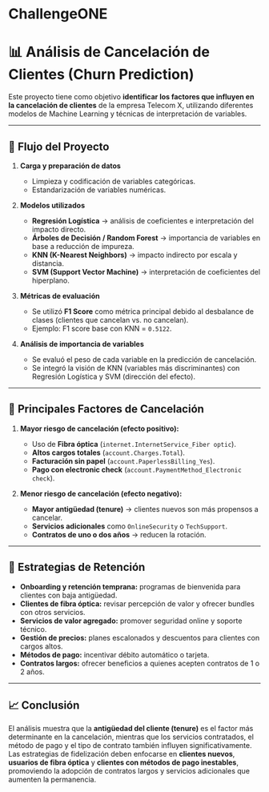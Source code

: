 # ChallengeONE
# 📊 Análisis de Cancelación de Clientes (Churn Prediction)

Este proyecto tiene como objetivo **identificar los factores que influyen en la cancelación de clientes** de la empresa Telecom X, utilizando diferentes modelos de Machine Learning y técnicas de interpretación de variables.  

---

## 🚀 Flujo del Proyecto

1. **Carga y preparación de datos**  
   - Limpieza y codificación de variables categóricas.  
   - Estandarización de variables numéricas.  

2. **Modelos utilizados**  
   - **Regresión Logística** → análisis de coeficientes e interpretación del impacto directo.  
   - **Árboles de Decisión / Random Forest** → importancia de variables en base a reducción de impureza.  
   - **KNN (K-Nearest Neighbors)** → impacto indirecto por escala y distancia.  
   - **SVM (Support Vector Machine)** → interpretación de coeficientes del hiperplano.  

3. **Métricas de evaluación**  
   - Se utilizó **F1 Score** como métrica principal debido al desbalance de clases (clientes que cancelan vs. no cancelan).  
   - Ejemplo: F1 score base con KNN = `0.5122`.  

4. **Análisis de importancia de variables**  
   - Se evaluó el peso de cada variable en la predicción de cancelación.  
   - Se integró la visión de KNN (variables más discriminantes) con Regresión Logística y SVM (dirección del efecto).  

---

## 🔑 Principales Factores de Cancelación

1. **Mayor riesgo de cancelación (efecto positivo):**
   - Uso de **Fibra óptica** (`internet.InternetService_Fiber optic`).  
   - **Altos cargos totales** (`account.Charges.Total`).  
   - **Facturación sin papel** (`account.PaperlessBilling_Yes`).  
   - **Pago con electronic check** (`account.PaymentMethod_Electronic check`).  

2. **Menor riesgo de cancelación (efecto negativo):**
   - **Mayor antigüedad (tenure)** → clientes nuevos son más propensos a cancelar.  
   - **Servicios adicionales** como `OnlineSecurity` o `TechSupport`.  
   - **Contratos de uno o dos años** → reducen la rotación.  

---

## 🎯 Estrategias de Retención

- **Onboarding y retención temprana:** programas de bienvenida para clientes con baja antigüedad.  
- **Clientes de fibra óptica:** revisar percepción de valor y ofrecer bundles con otros servicios.  
- **Servicios de valor agregado:** promover seguridad online y soporte técnico.  
- **Gestión de precios:** planes escalonados y descuentos para clientes con cargos altos.  
- **Métodos de pago:** incentivar débito automático o tarjeta.  
- **Contratos largos:** ofrecer beneficios a quienes acepten contratos de 1 o 2 años.  

---

## 📈 Conclusión

El análisis muestra que la **antigüedad del cliente (tenure)** es el factor más determinante en la cancelación, mientras que los servicios contratados, el método de pago y el tipo de contrato también influyen significativamente.  
Las estrategias de fidelización deben enfocarse en **clientes nuevos**, **usuarios de fibra óptica** y **clientes con métodos de pago inestables**, promoviendo la adopción de contratos largos y servicios adicionales que aumenten la permanencia.  
